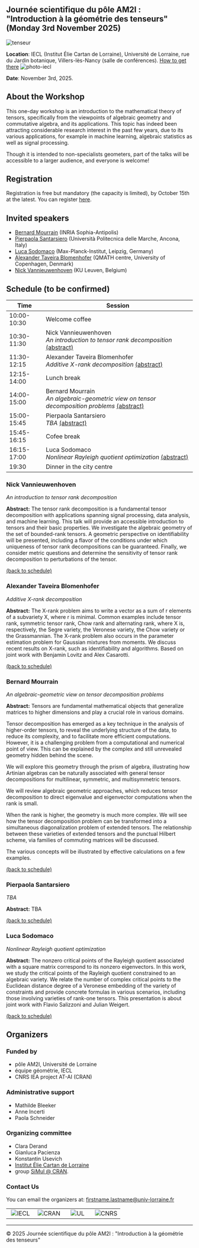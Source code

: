 ## Journée scientifique du pôle AM2I : "Introduction à la géométrie des tenseurs" (Monday 3rd November 2025)

![tenseur](tenseur.png)

**Location**: IECL (Institut Élie Cartan de Lorraine), Université de Lorraine, rue du Jardin botanique, Villers-lès-Nancy (salle de conférences).  [How to get there](https://www.openstreetmap.org/?#map=19/48.665865/6.159937)
![photo-iecl](IECL.jpg)


**Date**: November 3rd, 2025.

## About the Workshop
This one-day workshop is an introduction to the mathematical theory of tensors, specifically from the viewpoints of algebraic geometry and commutative algebra, and its applications. 
This topic has indeed been attracting considerable research interest in the past few years, due to its various applications, for example in machine learning, algebraic statistics as well as signal processing. 

Though it is intended to non-specialists geometers, part of the talks will be accessible to a larger audience, and everyone is welcome!

## Registration
Registration is free but mandatory (the capacity is limited), by October 15th at the latest.
You can register [here](https://enquetes.univ-lorraine.fr/index.php/417547?lang=fr).

## Invited speakers
- [Bernard Mourrain](https://www-sop.inria.fr/members/Bernard.Mourrain/) (INRIA Sophia-Antipolis)
- [Pierpaola Santarsiero](https://pierpaolasantarsiero.wixsite.com/pierpaola) (Università Politecnica delle Marche, Ancona, Italy)
- [Luca Sodomaco](https://sites.google.com/view/luca-sodomaco/home) (Max-Planck-Institut, Leipzig, Germany)
- [Alexander Taveira Blomenhofer](https://a44l.github.io/) (QMATH centre, University of Copenhagen, Denmark)
- [Nick Vannieuwenhoven](https://people.cs.kuleuven.be/~nick.vannieuwenhoven/) (KU Leuven, Belgium)

<a name="mon"></a>
## Schedule (to be confirmed)

| **Time**         | **Session**                             |
|-----------------------|-----------------------------------------|
| 10:00-10:30      | Welcome coffee                        |
| 10:30-11:30      | Nick Vannieuwenhoven <br> *An introduction to tensor rank decomposition*  [(abstract)](#nick-vannieuwenhoven)  |
| 11:30-12:15      | Alexander Taveira Blomenhofer <br> *Additive X-rank decomposition* [(abstract)](#alexander-taveira-blomenhofer)              |
| 12:15-14:00      | Lunch break          |
| 14:00-15:00      | Bernard Mourrain  <br> *An algebraic-geometric view on tensor decomposition problems* [(abstract)](#bernard-mourrain)  |                       |
| 15:00-15:45     | Pierpaola Santarsiero <br> *TBA* [(abstract)](#pierpaola-santarsiero)  |
| 15:45-16:15      | Cofee break                               |
| 16:15-17:00      | Luca Sodomaco <br> *Nonlinear Rayleigh quotient optimization*      [(abstract)](#luca-sodomaco)        |
| 19:30            | Dinner in the city centre |

### Nick Vannieuwenhoven
*An introduction to tensor rank decomposition*

**Abstract:** The tensor rank decomposition is a fundamental tensor decomposition with applications spanning signal processing, data analysis, and machine learning. This talk will provide an accessible introduction to tensors and their basic properties. We investigate the algebraic geometry of the set of bounded-rank tensors. A geometric perspective on identifiability will be presented, including a flavor of the conditions under which uniqueness of tensor rank decompositions can be guaranteed. Finally, we consider metric questions and determine the sensitivity of tensor rank decomposition to perturbations of the tensor.

[(back to schedule)](#mon)

### Alexander Taveira Blomenhofer
*Additive X-rank decomposition*

**Abstract:** The X-rank problem aims to write a vector as a sum of r elements of a subvariety X, where r is minimal. Common examples include tensor rank, symmetric tensor rank, Chow rank and alternating rank, where X is, respectively, the Segre variety, the Veronese variety, the Chow variety or the Grassmannian. The X-rank problem also occurs in the parameter estimation problem for Gaussian mixtures from moments. We discuss recent results on X-rank, such as identifiability and algorithms. Based on joint work with Benjamin Lovitz and Alex Casarotti. 

[(back to schedule)](#mon)

### Bernard Mourrain
*An algebraic-geometric view on tensor decomposition problems*

**Abstract:** Tensors are fundamental mathematical objects that generalize matrices to higher dimensions and play a crucial role in various domains. 

Tensor decomposition has emerged as a key technique in the analysis of higher-order tensors, to reveal the underlying structure of the data, 
to reduce its complexity, and to facilitate more efficient computations. However, it is a challenging problem from a computational and numerical point of view.
This can be explained by the complex and still unrevealed geometry hidden behind the scene.


We will explore this geometry through the prism of algebra, illustrating how Artinian algebras can be naturally associated with general tensor decompositions for multilinear, symmetric, and multisymmetric tensors. 

We will review algebraic geometric approaches, which reduces tensor decomposition to direct eigenvalue and eigenvector computations when the rank is small.

When the rank is higher, the geometry is much more complex. We will see how the tensor decomposition problem can be transformed into a simultaneous diagonalization problem of extended tensors. The relationship between these varieties of extended tensors and the punctual Hilbert scheme, via families of commuting matrices will be discussed.

The various concepts will be illustrated by effective calculations on a few examples.

[(back to schedule)](#mon)
 
### Pierpaola Santarsiero
*TBA*

**Abstract:** TBA

[(back to schedule)](#mon)

### Luca Sodomaco
*Nonlinear Rayleigh quotient optimization*

**Abstract:** The nonzero critical points of the Rayleigh quotient associated with a square matrix correspond to its nonzero eigenvectors. In this work, we study the critical points of the Rayleigh quotient constrained to an algebraic variety. We relate the number of complex critical points to the Euclidean distance degree of a Veronese embedding of the variety of constraints and provide concrete formulas in various scenarios, including those involving varieties of rank-one tensors. This presentation is about joint work with Flavio Salizzoni and Julian Weigert.

[(back to schedule)](#mon)





## Organizers
### Funded by
 - pôle AM2I, Université de Lorraine
 - équipe géométrie, IECL
 - CNRS IEA project AT-AI (CRAN)

### Administrative support
 - Mathilde Bleeker
 - Anne Incerti
 - Paola Schneider

### Organizing committee 
 - Clara Derand
 - Gianluca Pacienza
 - Konstantin Usevich
 - [Institut Élie Cartan de Lorraine](https://iecl.univ-lorraine.fr/) 
 - group [SiMul @ CRAN](https://cran-simul.github.io/).

### Contact Us

You can email the organizers at: [firstname.lastname@univ-lorraine.fr](firstname.lastname@univ-lorraine.fr)


<table width="100%" cellspacing="0" cellpadding="0" border="0" style="border-collapse: collapse; border: none;">
  <tr>
    <td align="center" width="25%">
      <img src="logo_iecl.png" alt="IECL" style="max-width: 100%; height: auto;" />
    </td>
    <td align="center" width="25%">
      <img src="Logo_CRAN.jpg" alt="CRAN" style="max-width: 100%; height: auto;" />
    </td>
    <td align="center" width="25%">
      <img src="LOGO_UL.png" alt="UL" style="max-width: 100%; height: auto;" />
    </td>
    <td align="center" width="25%">
      <img src="Logo_CNRS.png" alt="CNRS" style="max-width: 100%; height: auto;" />
    </td>
  </tr>
</table>



---

&copy; 2025 Journée scientifique du pôle AM2I : "Introduction à la géométrie des tenseurs"
